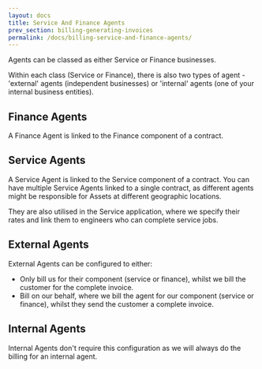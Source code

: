 ```yaml
---
layout: docs
title: Service And Finance Agents
prev_section: billing-generating-invoices
permalink: /docs/billing-service-and-finance-agents/
---
```


Agents can be classed as either Service or Finance businesses.

Within each class (Service or Finance), there is also two types of agent - 'external' agents (independent businesses) or 'internal' agents (one of your internal business entities).

## Finance Agents

A Finance Agent is linked to the Finance component of a contract.

## Service Agents

A Service Agent is linked to the Service component of a contract. You can have multiple Service Agents linked to a single contract, as different agents might be responsible for Assets at different geographic locations.

They are also utilised in the Service application, where we specify their rates and link them to engineers who can complete service jobs. 

## External Agents

External Agents can be configured to either:

* Only bill us for their component (service or finance), whilst we bill the customer for the complete invoice. 
* Bill on our behalf, where we bill the agent for our component (service or finance), whilst they send the customer a complete invoice. 

## Internal Agents

Internal Agents don't require this configuration as we will always do the billing for an internal agent.
